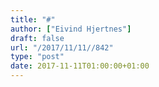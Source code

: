 ```yaml
---
title: "#"
author: ["Eivind Hjertnes"]
draft: false
url: "/2017/11/11//842"
type: "post"
date: 2017-11-11T01:00:00+01:00
---
```

